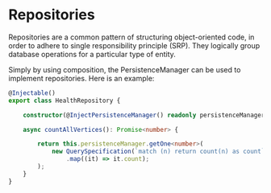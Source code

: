 # Repositories

Repositories are a common pattern of structuring object-oriented code, in order to adhere to single responsibility principle (SRP). They logically group database operations for a particular type of entity.

Simply by using composition, the PersistenceManager can be used to implement repositories. Here is an example:

```typescript
@Injectable()
export class HealthRepository {

    constructor(@InjectPersistenceManager() readonly persistenceManager: NonTransactionalPersistenceManager) {}

    async countAllVertices(): Promise<number> {

        return this.persistenceManager.getOne<number>(
            new QuerySpecification(`match (n) return count(n) as count`)
                .map((it) => it.count);
        );
    }
}
```
